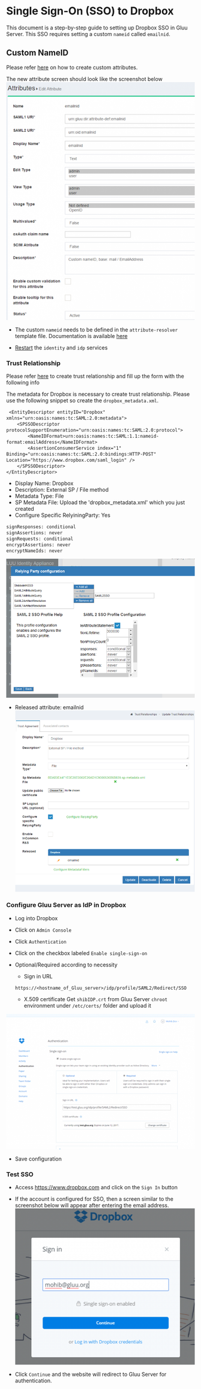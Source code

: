# Single Sign-On (SSO) to Dropbox

This document is a step-by-step guide to setting up Dropbox SSO in Gluu Server.
This SSO requires setting a custom `nameid` called `emailnid`.

## Custom NameID
Please refer [here](../../admin-guide/attribute.md#custom-attributes) on how to create custom attributes.

The new attribute screen should look like the screenshot below
![image](../../img/integration/emailnid.png)

* The custom `nameid` needs to be defined in the `attribute-resolver` template file. Documentation is available [here](../../admin-guide/attribute.md#defining-nameid)

* [Restart](../../operation/services.md#restart) the `identity` and `idp` services

### Trust Relationship
Please refer [here](../../admin-guide/saml.md#trust-relationship-requirements) to create trust relationship and fill up the form with the following info

The metadata for Dropbox is necessary to create trust relationship. Please use the following snippet so create the `dropbox_metadata.xml`.

```
 <EntityDescriptor entityID="Dropbox" xmlns="urn:oasis:names:tc:SAML:2.0:metadata">
    <SPSSODescriptor protocolSupportEnumeration="urn:oasis:names:tc:SAML:2.0:protocol">
        <NameIDFormat>urn:oasis:names:tc:SAML:1.1:nameid-format:emailAddress</NameIDFormat>
        <AssertionConsumerService index="1" Binding="urn:oasis:names:tc:SAML:2.0:bindings:HTTP-POST" Location="https://www.dropbox.com/saml_login" />
    </SPSSODescriptor>
</EntityDescriptor> 
```

*  Display Name: Dropbox
*  Description: External SP / File method
*  Metadata Type: File
*  SP Metadata File: Upload the 'dropbox_metadata.xml' which you just created
*  Configure Specific RelyiningParty: Yes
```
signResponses: conditional
signAssertions: never
signRequests: conditional
encryptAssertions: never
encryptNameIds: never
```
![image](../../img/integration/rp_configuration.png)

*  Released attribute: emailnid
![image](../../img/integration/dropboxtr.png)

### Configure Gluu Server as IdP in Dropbox

-  Log into Dropbox
-  Click on `Admin Console`
-  Click `Authentication`
-  Click on the checkbox labeled `Enable single-sign-on`
-  Optional/Required according to necessity
    - Sign in URL
    ```
    https://<hostname_of_Gluu_server>/idp/profile/SAML2/Redirect/SSO 
    ```

    - X.509 certificate 
        Get `shibIDP.crt` from Gluu Server `chroot` environment under `/etc/certs/` folder and upload it
    
    
![image](../../img/integration/dbadmin.png)

*  Save configuration

### Test SSO
- Access https://www.dropbox.com and click on the `Sign In` button

- If the account is configured for SSO, then a screen similar to the 
screenshot below will appear after entering the email address.
![image](../../img/integration/dblogin.png)

- Click `Continue` and the website will redirect to Gluu Server for authentication.


